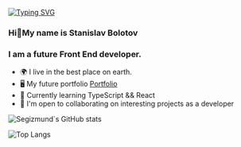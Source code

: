 [![Typing SVG](https://readme-typing-svg.herokuapp.com?color=%BC00881&lines=Hi👋My_name_is_Stanislav_Bolotov)](https://git.io/typing-svg)
### Hi👋My name is Stanislav Bolotov

### I am a future Front End developer.

*   🌍  I live in the best place on earth.
*   🖥️  My future portfolio <a target="_blank" rel="noreferrer" href='#'>Portfolio</a>
*   🧠  Currently learning TypeScript && React
*   🤝  I'm open to collaborating on interesting projects as a developer


![Segizmund`s GitHub stats](https://github-readme-stats.vercel.app/api?username=StasBolotov&show_icons=true&theme=radical)

![Top Langs](https://github-readme-stats.vercel.app/api/top-langs/?username=StasBolotov&theme=tokyonight&layout=compact)

<!--
**StasBolotov/StasBolotov** is a ✨ _special_ ✨ repository because its `README.md` (this file) appears on your GitHub profile.

Here are some ideas to get you started:

- 🔭 I’m currently working on ...
- 🌱 I’m currently learning ...
- 👯 I’m looking to collaborate on ...
- 🤔 I’m looking for help with ...
- 💬 Ask me about ...
- 📫 How to reach me: ...
- 😄 Pronouns: ...
- ⚡ Fun fact: ...
-->
